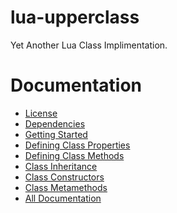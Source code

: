 lua-upperclass
==============

Yet Another Lua Class Implimentation.

# Documentation

* [License](https://github.com/admin36/lua-upperclass/blob/master/docs/license.md)
* [Dependencies](https://github.com/admin36/lua-upperclass/blob/master/docs/dependencies.md)
* [Getting Started](https://github.com/admin36/lua-upperclass/blob/master/docs/getting_started.md)
* [Defining Class Properties](https://github.com/admin36/lua-upperclass/blob/master/docs/defining_class_properties.md)
* [Defining Class Methods](https://github.com/admin36/lua-upperclass/blob/master/docs/defining_class_methods.md)
* [Class Inheritance](https://github.com/admin36/lua-upperclass/blob/master/docs/class_inheritance.md)
* [Class Constructors](https://github.com/admin36/lua-upperclass/blob/master/docs/class_constructors.md)
* [Class Metamethods](https://github.com/admin36/lua-upperclass/blob/master/docs/class_metamethods.md)
* [All Documentation](https://github.com/admin36/lua-upperclass/blob/master/docs/)
